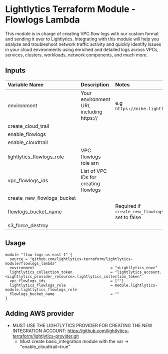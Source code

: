 Lightlytics Terraform Module - Flowlogs Lambda
===========
This module is in charge of creating VPC flow logs with our custom format and sending it over to Lightlytics. 
Integrating with this module will help you analyze and troubleshoot network traffic activity and quickly identify issues in your cloud environments using enriched and detailed logs across VPCs, services, clusters, workloads, network components, and much more.

Inputs
------
| Variable Name                     | Description                             | Notes                                                                        | Type           | Required? | Default |
| :-------------------------------- | :-------------------------------------  | :----------------------------------------------------------------------------|:---------------|:--------- |:--------|
| environment                       | Your environment URL including https:// | e.g `https://mike.lightlytics.com`                                           | `string`       | Yes       | n/a  |
| create_cloud_trail                |                                         |                                                                              | `bool`         | No        | `false` |
| enable_flowlogs                   |                                         |                                                                              | `bool`         | No        | `true`  |
| enable_cloudtrail                 |                                         |                                                                              | `bool`         | No        | `true`  |
| lightlytics_flowlogs_role         | VPC flowlogs role arn                   |																				 | `string`       | Yes       | n/a  |
| vpc_flowlogs_ids					| List of VPC IDs for creating flowlogs   |   																			 | `list(string)` | No        | n/a  |
| create_new_flowlogs_bucket		|                                         |                                                                      	     | `bool`         | No        | `false` |
| flowlogs_bucket_name              |                                         | Required if `create_new_flowlogs_bucket` set to false                        | `string`       | No        | n/a  |    
| s3_force_destroy                  |                                         |                                                                              | `bool`         | No        | `true`  |


Usage
-----

```hcl
module "flow-logs-us-east-1" {
  source = "github.com/lightlytics-terraform/lightlytics-module/flowlogs_lambda"
  environment                                  = "<Lightlytics_env>"
  lightlytics_collection_token                 = "lightlytics_account.<Lightlytics_provider_resource>.lightlytics_collection_token"
  vpc_flowlogs_ids                             = [""]
  lightlytics_flowlogs_role                    = module.lightlytics-module.lightlytics_flowlogs_role
  flowlogs_bucket_name                         = ""
}
```


Adding AWS provider
-----

- MUST USE THE LIGHTLYTICS PROVIDER FOR CREATING THE NEW INTEGRATION ACCOUNT:
  https://github.com/lightlytics-terraform/lightlytics-provider.git
  - Must create basic_integration module with the var -> "enable_cloudtrail=true"
